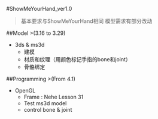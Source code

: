 ﻿#ShowMeYourHand_ver1.0

>基本要求与ShowMeYourHand相同
>模型需求有部分改动

##Model >(3.16 to 3.29)
- 3ds & ms3d
  - 建模
  - 材质和纹理（用颜色标记手指的bone和joint）
  - 骨骼绑定

##Programming >(From 4.1)
- OpenGL
  - Frame : Nehe Lesson 31
  - Test ms3d model
  - control bone & joint

